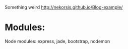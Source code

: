 Something weird http://nekorsis.github.io/Blog-example/
# Modules:
Node modules: express, jade, bootstrap, nodemon
